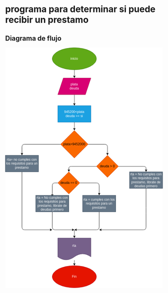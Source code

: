 # programa para determinar si puede recibir un prestamo

## Diagrama de flujo

![Diagrama de flujo](diagrama.png "Diagrama de flujo")